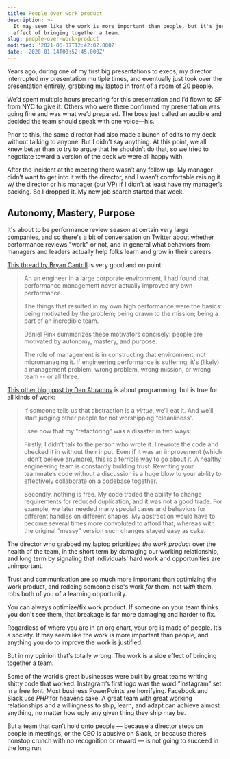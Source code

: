 ```yaml
---
title: People over work product
description: >-
  It may seem like the work is more important than people, but it's just a side
  effect of bringing together a team.
slug: people-over-work-product
modified: '2021-06-07T12:42:02.000Z'
date: '2020-01-14T00:52:45.000Z'
---
```

Years ago, during one of my first big presentations to execs, my director interrupted my presentation multiple times, and eventually just took over the presentation entirely, grabbing my laptop in front of a room of 20 people.

We’d spent multiple hours preparing for this presentation and I’d flown to SF from NYC to give it. Others who were there confirmed my presentation was going fine and was what we’d prepared. The boss just called an audible and decided the team should speak with one voice—his.

Prior to this, the same director had also made a bunch of edits to my deck without talking to anyone. But I didn't say anything. At this point, we all knew better than to try to argue that he shouldn’t do that, so we tried to negotiate toward a version of the deck we were all happy with.

After the incident at the meeting there wasn’t any follow up. My manager didn’t want to get into it with the director, and I wasn’t comfortable raising it w/ the director or his manager (our VP) if I didn’t at least have my manager’s backing. So I dropped it. My new job search started that week.

## Autonomy, Mastery, Purpose

It's about to be performance review season at certain very large companies, and so there's a bit of conversation on Twitter about whether performance reviews "work" or not, and in general what behaviors from managers and leaders actually help folks learn and grow in their careers.

[This thread by Bryan Cantrill](https://twitter.com/bcantrill/status/1216491216356823040) is very good and on point:

> An an engineer in a large corporate environment, I had found that performance management never actually improved my own performance.
> 
> The things that resulted in my own high performance were the basics: being motivated by the problem; being drawn to the mission; being a part of an incredible team.
> 
> Daniel Pink summarizes these motivators concisely: people are motivated by autonomy, mastery, and purpose.
> 
> The role of management is in constructing that environment, not micromanaging it. If engineering performance is suffering, it's (likely) a management problem: wrong problem, wrong mission, or wrong team -- or all three.

[This other blog post by Dan Abramov](https://overreacted.io/goodbye-clean-code/) is about programming, but is true for all kinds of work:

> If someone tells us that abstraction is a _virtue_, we’ll eat it. And we’ll start judging other people for not worshipping “cleanliness”.
> 
> I see now that my “refactoring” was a disaster in two ways:
> 
> Firstly, I didn’t talk to the person who wrote it. I rewrote the code and checked it in without their input. Even if it was an improvement (which I don’t believe anymore), this is a terrible way to go about it. A healthy engineering team is constantly building trust. Rewriting your teammate’s code without a discussion is a huge blow to your ability to effectively collaborate on a codebase together.
> 
> Secondly, nothing is free. My code traded the ability to change requirements for reduced duplication, and it was not a good trade. For example, we later needed many special cases and behaviors for different handles on different shapes. My abstraction would have to become several times more convoluted to afford that, whereas with the original “messy” version such changes stayed easy as cake.

The director who grabbed my laptop prioritized _the work product_ over the health of the team, in the short term by damaging our working relationship, and long term by signaling that individuals' hard work and opportunities are unimportant.

Trust and communication are so much more important than optimizing the work product, and redoing someone else's work _for_ them, not _with_ them, robs both of you of a learning opportunity.

You can always optimize/fix work product. If someone on your team thinks you don't see them, that breakage is far more damaging and harder to fix.

Regardless of where you are in an org chart, your org is made of people. It’s a society. It may seem like the work is more important than people, and anything you do to improve the work is justified.

But in my opinion that’s totally wrong. The work is a side effect of bringing together a team.

Some of the world’s great businesses were built by great teams writing shitty code that worked. Instagram’s first logo was the word “Instagram” set in a free font. Most business PowerPoints are horrifying. Facebook and Slack use _PHP_ for heavens sake. A great team with great working relationships and a willingness to ship, learn, and adapt can achieve almost anything, no matter how ugly any given thing they ship may be.

But a team that can’t hold onto people — because a director steps on people in meetings, or the CEO is abusive on Slack, or because there’s nonstop crunch with no recognition or reward — is not going to succeed in the long run.

